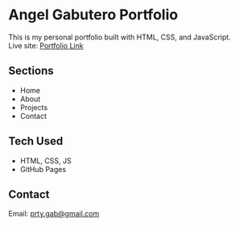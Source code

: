 # Angel Gabutero Portfolio
This is my personal portfolio built with HTML, CSS, and JavaScript.  
Live site: [Portfolio Link](https://angel-gabutero.github.io/gabutero-portfolio/)  

## Sections
- Home
- About
- Projects
- Contact  

## Tech Used
- HTML, CSS, JS
- GitHub Pages  

## Contact
Email: prty.gab@gmail.com
